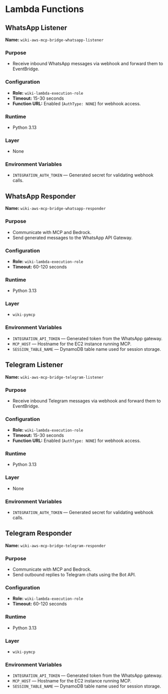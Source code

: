 # Lambda Functions

## WhatsApp Listener
**Name:** `wiki-aws-mcp-bridge-whatsapp-listener`

### Purpose
- Receive inbound WhatsApp messages via webhook and forward them to EventBridge.

### Configuration
- **Role:** `wiki-lambda-execution-role`
- **Timeout:** 15-30 seconds
- **Function URL:** Enabled (`AuthType: NONE`) for webhook access.

### Runtime
- Python 3.13

### Layer
- None

### Environment Variables
- `INTEGRATION_AUTH_TOKEN` — Generated secret for validating webhook calls.

## WhatsApp Responder
**Name:** `wiki-aws-mcp-bridge-whatsapp-responder`

### Purpose
- Communicate with MCP and Bedrock.
- Send generated messages to the WhatsApp API Gateway.

### Configuration
- **Role:** `wiki-lambda-execution-role`
- **Timeout:** 60-120 seconds

### Runtime
- Python 3.13

### Layer
- `wiki-pymcp`

### Environment Variables
- `INTEGRATION_API_TOKEN` — Generated token from the WhatsApp gateway.
- `MCP_HOST` — Hostname for the EC2 instance running MCP.
- `SESSION_TABLE_NAME` — DynamoDB table name used for session storage.

## Telegram Listener
**Name:** `wiki-aws-mcp-bridge-telegram-listener`

### Purpose
- Receive inbound Telegram messages via webhook and forward them to EventBridge.

### Configuration
- **Role:** `wiki-lambda-execution-role`
- **Timeout:** 15-30 seconds
- **Function URL:** Enabled (`AuthType: NONE`) for webhook access.

### Runtime
- Python 3.13

### Layer
- None

### Environment Variables
- `INTEGRATION_AUTH_TOKEN` — Generated secret for validating webhook calls.

## Telegram Responder
**Name:** `wiki-aws-mcp-bridge-telegram-responder`

### Purpose
- Communicate with MCP and Bedrock.
- Send outbound replies to Telegram chats using the Bot API.

### Configuration
- **Role:** `wiki-lambda-execution-role`
- **Timeout:** 60-120 seconds

### Runtime
- Python 3.13

### Layer
- `wiki-pymcp`

### Environment Variables
- `INTEGRATION_API_TOKEN` — Generated token from the WhatsApp gateway.
- `MCP_HOST` — Hostname for the EC2 instance running MCP.
- `SESSION_TABLE_NAME` — DynamoDB table name used for session storage.
